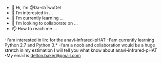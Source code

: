 - 👋 Hi, I’m @Da-shTwoDel
- 👀 I’m interested in ...
- 🌱 I’m currently learning ...
- 💞️ I’m looking to collaborate on ...
- 📫 How to reach me ...

<!---
DashTwoDel/DashTwoDel is a ✨ special ✨ repository because its `README.md` (this file) appears on your GitHub profile.
You can click the Preview link to take a look at your changes.
--->
-I'am interested in lirc for the anavi-infrared-pHAT
-I'am currently learning Python 2.7 and Python 3.*
-I'am a noob and collaboration would be a huge stretch in my estimation I will tell you what know about anavi-infrared-pHAT
-My email is delton.baker@gmail.com
